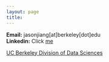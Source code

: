 ```yaml
---
layout: page
title:
---
```


**Email:** jasonjiang[at]berkeley[dot]edu <br>
**Linkedin:** Click [me](https://www.linkedin.com/in/jasonsjiang/)

[UC Berkeley Division of Data Sciences](https://data.berkeley.edu)
